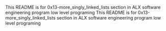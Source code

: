 This README is for 0x13-more_singly_linked_lists section in ALX software engineering program low level programing
This README is for 0x13-more_singly_linked_lists section in ALX software engineering program low level programing
